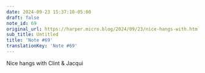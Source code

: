 ```yaml
---
date: 2024-09-23 15:37:10-05:00
draft: false
note_id: 69
original_url: https://harper.micro.blog/2024/09/23/nice-hangs-with.html
sub_title: Untitled
title: 'Note #69'
translationKey: 'Note #69'
---
```


Nice hangs with Clint & Jacqui
